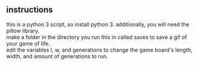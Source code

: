 ## instructions
this is a python 3 script, so install python 3. additionally, you will need the pillow library.  
make a folder in the directory you run this in called saves to save a gif of your game of life.  
edit the variables l, w, and generations to change the game board's length, width, and amount of generations to run.
